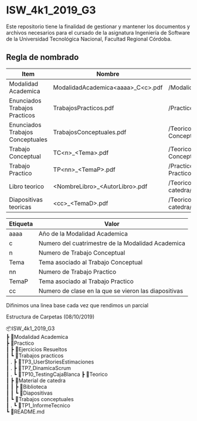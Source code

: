 # ISW_4k1_2019_G3
Este repositorio tiene la finalidad de gestionar y mantener los documentos y archivos necesarios para el cursado de la asignatura Ingeniería de Software de la Universidad Tecnológica Nacional, Facultad Regional Córdoba.


## Regla de nombrado
|Item|Nombre|Ubicacion|
|----|------|---------|
|Modalidad Academica|ModalidadAcademica\<aaaa>_C\<c>.pdf|/ModalidadAcademica|
|Enunciados Trabajos Practicos|TrabajosPracticos.pdf|/Practico/Trabajos Practicos|
|Enunciados Trabajos Conceptuales|TrabajosConceptuales.pdf|/Teorico/Trabajos Conceptuales|
|Trabajo Conceptual|TC\<n>_\<Tema>.pdf|/Teorico/Trabajos Conceptuales/TC\<n>_\<Tema>|
|Trabajo Practico|TP\<nn>_\<TemaP>.pdf|/Practico/Trabajos Practicos/TC\<nn>_\<TemaP>|
|Libro teorico|\<NombreLibro>_\<AutorLibro>.pdf|/Teorico/Material de catedra/Biblioteca|  
|Diapositivas teoricas|\<cc>_\<TemaD>.pdf|/Teorico/Material de catedra/Diapositivas|  

  
|Etiqueta|Valor|
|--------|-----|
|aaaa|Año de la Modalidad Academica|
|c|Numero del cuatrimestre de la Modalidad Academica|
|n|Numero de Trabajo Conceptual|
|Tema|Tema asociado al Trabajo Conceptual|
|nn|Numero de Trabajo Practico|
|TemaP|Tema asociado al Trabajo Practico|
|cc|Numero de clase en la que se vieron las diapositivas|

Difinimos una linea base cada vez que rendimos un parcial

Estructura de Carpetas (08/10/2019)

📦ISW_4k1_2019_G3  
┣ 📂Modalidad Academica  
┣ 📂Practico  
┃ ┣ 📂Ejercicios Resueltos  
┃ ┗ 📂Trabajos practicos  
┃ . ┣ 📂TP3_UserStoriesEstimaciones  
┃ . ┣ 📂TP7_DinamicaScrum  
┃ . ┗ 📂TP10_TestingCajaBlanca 
┣ 📂Teorico  
┃ ┣ 📂Material de catedra  
┃ ┃ ┣ 📂Biblioteca  
┃ ┃ ┗ 📂Diapositivas  
┃ ┗ 📂Trabajos conceptuales  
┃ . ┗ 📂TP1_InformeTecnico  
┗ 📜README.md  

 
